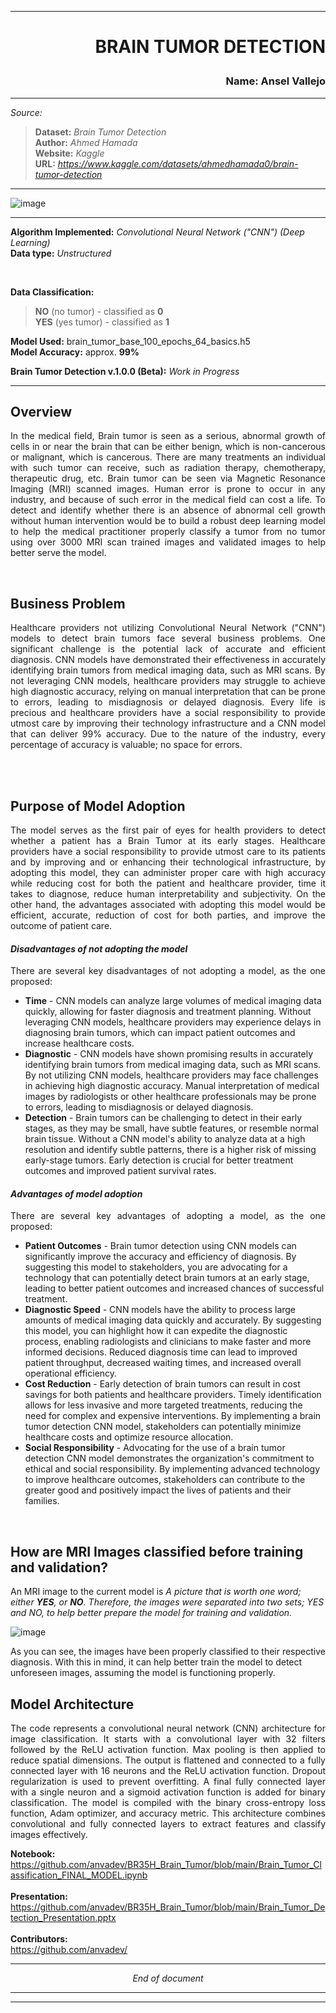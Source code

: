 ***
# <p align="right"> BRAIN TUMOR DETECTION</p>

### <p align = 'right'> Name: Ansel Vallejo </p>


***
_Source:_ <br>
  > **Dataset:** _Brain Tumor Detection_ <br>
  > **Author:** _Ahmed Hamada_ <br>
  > **Website:** _Kaggle_ <br>
  > **URL:** _https://www.kaggle.com/datasets/ahmedhamada0/brain-tumor-detection_ <br>
***
![image](https://github.com/anvadev/BR35H_Brain_Tumor/assets/50537930/92665cd2-f737-410f-9152-40010ee86513)


***
**Algorithm Implemented:** _Convolutional Neural Network ("CNN") (Deep Learning)_<br>
**Data type:** _Unstructured_ 

<br>

**Data Classification:** <br>
> **NO** (no tumor) - classified as **0** <br>
> **YES** (yes tumor) - classified as **1** <br>

**Model Used:** brain_tumor_base_100_epochs_64_basics.h5 <br>
**Model Accuracy:** approx. <b>99%</b>

**Brain Tumor Detection v.1.0.0 (Beta):** _Work in Progress_ <br>
***

  ## Overview <br>
<p align="justify">
  In the medical field, Brain tumor is seen as a serious, abnormal growth of cells in or near the brain that can be either benign, which is non-cancerous or malignant, which is cancerous. There are many treatments an individual with such tumor can receive, such as radiation therapy, chemotherapy, therapeutic drug, etc. Brain tumor can be seen via Magnetic Resonance Imaging (MRI) scanned images. Human error is prone to occur in any industry, and because of such error in the medical field can cost a life. To detect and identify whether there is an absence of abnormal cell growth without human intervention would be to build a robust deep learning model to help the medical practitioner properly classify a tumor from no tumor using over 3000 MRI scan trained images and validated images to help better serve the model.
  </p>
  <br>

## Business Problem <br>
<p align="justify">
  Healthcare providers not utilizing Convolutional Neural Network ("CNN") models to detect brain tumors face several business problems. One significant challenge is the potential lack of accurate and efficient diagnosis. CNN models have demonstrated their effectiveness in accurately identifying brain tumors from medical imaging data, such as MRI scans. By not leveraging CNN models, healthcare providers may struggle to achieve high diagnostic accuracy, relying on manual interpretation that can be prone to errors, leading to misdiagnosis or delayed diagnosis. Every life is precious and healthcare providers have a social responsibility to provide utmost care by improving their technology infrastructure and a CNN model that can deliver 99% accuracy. Due to the nature of the industry, every percentage of accuracy is valuable; no space for errors. 
</p>
<br>
<br>

## Purpose of Model Adoption
<p align="justify">
  The model serves as the first pair of eyes for health providers to detect whether a patient has a Brain Tumor at its early stages. Healthcare providers have a social responsibility to provide utmost care to its patients and by improving and or enhancing their technological infrastructure, by adopting this model, they can administer proper care with high accuracy while reducing cost for both the patient and healthcare provider, time it takes to diagnose, reduce human interpretability and subjectivity. On the other hand, the advantages associated with adopting this model would be efficient, accurate, reduction of cost for both parties, and improve the outcome of patient care.
</p>  

#### <i>Disadvantages of not adopting the model</i>
<p align="justify">
There are several key disadvantages of not adopting a model, as the one proposed:
<ul>
  <li> <b>Time</b> - CNN models can analyze large volumes of medical imaging data quickly, allowing for faster diagnosis and treatment planning. Without leveraging CNN models, healthcare providers may experience delays in diagnosing brain tumors, which can impact patient outcomes and increase healthcare costs.</li>
  <li> <b>Diagnostic</b> - CNN models have shown promising results in accurately identifying brain tumors from medical imaging data, such as MRI scans. By not utilizing CNN models, healthcare providers may face challenges in achieving high diagnostic accuracy. Manual interpretation of medical images by radiologists or other healthcare professionals may be prone to errors, leading to misdiagnosis or delayed diagnosis.</li>
  <li> <b>Detection</b> - Brain tumors can be challenging to detect in their early stages, as they may be small, have subtle features, or resemble normal brain tissue. Without a CNN model's ability to analyze data at a high resolution and identify subtle patterns, there is a higher risk of missing early-stage tumors. Early detection is crucial for better treatment outcomes and improved patient survival rates.</li>
</ul>  
</p>

#### <i>Advantages of model adoption</i>
<p align="justify">
There are several key advantages of adopting a model, as the one proposed:
<ul>
  <li> <b>Patient Outcomes</b> - Brain tumor detection using CNN models can significantly improve the accuracy and efficiency of diagnosis. By suggesting this model to stakeholders, you are advocating for a technology that can potentially detect brain tumors at an early stage, leading to better patient outcomes and increased chances of successful treatment.</li>
  <li> <b>Diagnostic Speed</b> - CNN models have the ability to process large amounts of medical imaging data quickly and accurately. By suggesting this model, you can highlight how it can expedite the diagnostic process, enabling radiologists and clinicians to make faster and more informed decisions. Reduced diagnosis time can lead to improved patient throughput, decreased waiting times, and increased overall operational efficiency.</li>
  <li> <b>Cost Reduction</b> - Early detection of brain tumors can result in cost savings for both patients and healthcare providers. Timely identification allows for less invasive and more targeted treatments, reducing the need for complex and expensive interventions. By implementing a brain tumor detection CNN model, stakeholders can potentially minimize healthcare costs and optimize resource allocation.</li>
   <li> <b>Social Responsibility</b> - Advocating for the use of a brain tumor detection CNN model demonstrates the organization's commitment to ethical and social responsibility. By implementing advanced technology to improve healthcare outcomes, stakeholders can contribute to the greater good and positively impact the lives of patients and their families.</li>
</ul>
</p>
<br>

## How are MRI Images classified before training and validation?
An MRI image to the current model is <i>A picture that is worth one word; either <b>YES</b>, or <b>NO</b>. Therefore, the images were separated into two sets; YES and NO, to help better prepare the model for training and validation.</i>

![image](https://github.com/anvadev/BR35H_Brain_Tumor/assets/50537930/58a20708-3198-42ce-9e8e-28571ec30b40)

As you can see, the images have been properly classified to their respective diagnosis. With this in mind, it can help better train the model to detect unforeseen images, assuming the model is functioning properly. 

## Model Architecture
<p align="justify">
The code represents a convolutional neural network (CNN) architecture for image classification. It starts with a convolutional layer with 32 filters followed by the ReLU activation function. Max pooling is then applied to reduce spatial dimensions. The output is flattened and connected to a fully connected layer with 16 neurons and the ReLU activation function. Dropout regularization is used to prevent overfitting. A final fully connected layer with a single neuron and a sigmoid activation function is added for binary classification. The model is compiled with the binary cross-entropy loss function, Adam optimizer, and accuracy metric. This architecture combines convolutional and fully connected layers to extract features and classify images effectively.
</p>


<b>Notebook:</b> <br>
https://github.com/anvadev/BR35H_Brain_Tumor/blob/main/Brain_Tumor_Classification_FINAL_MODEL.ipynb <br>
<br>
<b>Presentation:</b> <br>
https://github.com/anvadev/BR35H_Brain_Tumor/blob/main/Brain_Tumor_Detection_Presentation.pptx <br>
<br>
<b>Contributors:</b> <br>
https://github.com/anvadev/
***

_<p align="center">End of document</p>_

*** 
***

  
